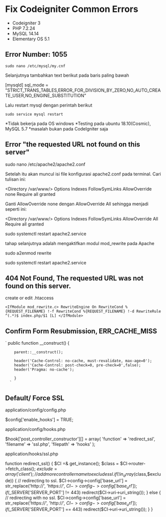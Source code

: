 # Fix Codeigniter Common Errors

- Codeigniter 3
- PHP 7.2.24
- MySQL 14.14
- Elementary OS 5.1

## Error Number: 1055

`sudo nano /etc/mysql/my.cnf`

Selanjutnya tambahkan text berikut pada baris paling bawah

[mysqld] 
sql_mode = "STRICT_TRANS_TABLES,ERROR_FOR_DIVISION_BY_ZERO,NO_AUTO_CREATE_USER,NO_ENGINE_SUBSTITUTION"

Lalu restart mysql dengan perintah berikut

`sudo service mysql restart`

*Tidak bekerja pada OS windows
*Testing pada ubuntu 18.10(Cosmic), MySQL 5.7
*masalah bukan pada CodeIgniter saja

## Error "the requested URL not found on this server"

sudo nano /etc/apache2/apache2.conf

Setelah itu akan muncul isi file konfigurasi apache2.conf pada terminal. Cari tulisan ini:

<Directory /var/www/>
   Options Indexes FollowSymLinks
   AllowOverride none
   Require all granted
</Directory>

Ganti AllowOverride none dengan AllowOverride All sehingga menjadi seperti ini:

<Directory /var/www/>
   Options Indexes FollowSymLinks
   AllowOverride All
   Require all granted
</Directory>

sudo systemctl restart apache2.service

tahap selanjutnya adalah mengaktifkan modul mod_rewrite pada Apache

sudo a2enmod rewrite

sudo systemctl restart apache2.service


## 404 Not Found, The requested URL was not found on this server.

create or edit .htaccess

`<IfModule mod_rewrite.c>
RewriteEngine On
RewriteCond %{REQUEST_FILENAME} !-f
RewriteCond %{REQUEST_FILENAME} !-d
RewriteRule ^(.*)$ index.php/$1 [L]
</IfModule>`

## Confirm Form Resubmission, ERR_CACHE_MISS

`
public function __construct() {

		parent::__construct();
		
		header('Cache-Control: no-cache, must-revalidate, max-age=0');
		header('Cache-Control: post-check=0, pre-check=0',false);
		header('Pragma: no-cache');
		   
		}
      `


## Default/ Force SSL 
application/config/config.php

$config['enable_hooks'] = TRUE;

application/config/hooks.php

$hook['post_controller_constructor'][] = array(
    'function' => 'redirect_ssl',
    'filename' => 'ssl.php',
    'filepath' => 'hooks'
);



application/hooks/ssl.php

function redirect_ssl() {
    $CI =& get_instance();
    $class = $CI->router->fetch_class();
    $exclude =  array('client');  // add more controller name to exclude ssl.
    if(!in_array($class,$exclude)) {
        // redirecting to ssl.
        $CI->config->config['base_url'] = str_replace('http://', 'https://', $CI->config->config['base_url']);
        if ($_SERVER['SERVER_PORT'] != 443) redirect($CI->uri->uri_string());
    } else {
        // redirecting with no ssl.
        $CI->config->config['base_url'] = str_replace('https://', 'http://', $CI->config->config['base_url']);
        if ($_SERVER['SERVER_PORT'] == 443) redirect($CI->uri->uri_string());
    }
}
